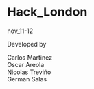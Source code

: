 # Hack_London
 nov_11-12
 
 Developed by 
 
 Carlos Martinez   
 Oscar Areola  
 Nicolas Treviño  
 German Salas  
